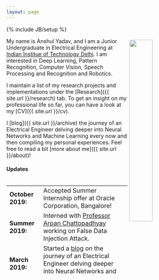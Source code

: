 ```yaml
---
layout: page
---
```

{% include JB/setup %}

<img style="float: right; width: 35%; padding: 5px;" src=" {{ site.url }}/assets/profile.jpg ">

My name is Anshul Yadav, and I am a Junior Undergraduate in Electrical Engineering at [Indian Institue of Technology Delhi](http://iitd.ac.in). I am interested in Deep Learning, Pattern Recognition, Computer Vision, Speech Processing and Recognition and Robotics.

I maintain a list of my research projects and implementations under the [Research]({{ site.url }}/research) tab. To get an insight on my professional life so far, you can have a look at my [CV]({{ site.url }}/cv).

I [blog]({{ site.url }}/archive) the journey of an Electrical Engineer delving deeper into Neural Networks and Machine Learning every now and then compiling my personal experiences. Feel free to read a bit [more about me]({{ site.url }}/about)!

#### Updates

<div style="height:250px;overflow:auto;">
<table>
<col width="120px">
<col width="650px">
<tr><td><b>October 2019:</b></td><td>Accepted Summer Internship offer at Oracle Corporation, Bangalore! </td>
</tr>
<tr><td><b>Summer 2019:</b></td><td> Interned with <a href="https://sites.google.com/site/arpanchattop/">Professor Arpan Chattopadhyay</a> working on False Data Injection Attack.</td>
</tr>
<tr><td><b>March 2019:</b></td><td>Started a <a href="https://anshul3899.github.io/archive">blog</a> on the journey of an Electrical Engineer delving deeper into Neural Networks and Machine Learning. </td>
</tr>
<tr><td><b>Winter 2018:</b></td><td> Interned with <a href="http://web.iitd.ac.in/~lalank/">Prof. Lalan Kumar</a> working on Head Related Transfer Function representation using Hemispherical Harmonics. </td>
</tr>
<tr><td><b>Summer 2018:</b></td><td> Worked on PS4 controlled Robotic arm with gripper in Robotics Club IIT Delhi.</td>
</tr>
<tr><td><b>July 2017:</b></td><td> Started as an Electrical Engineering Undergraduate student at IIT Delhi!</td>
</tr>
